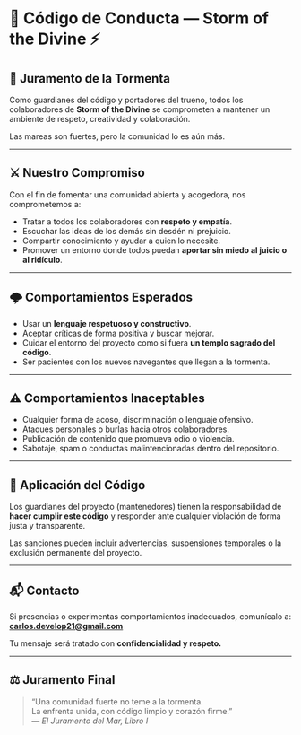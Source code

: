 # 🌊 Código de Conducta — Storm of the Divine ⚡

## 📜 Juramento de la Tormenta

Como guardianes del código y portadores del trueno, todos los colaboradores de **Storm of the Divine** se comprometen a mantener un ambiente de respeto, creatividad y colaboración.

Las mareas son fuertes, pero la comunidad lo es aún más.

---

## ⚔️ Nuestro Compromiso

Con el fin de fomentar una comunidad abierta y acogedora, nos comprometemos a:

- Tratar a todos los colaboradores con **respeto y empatía**.  
- Escuchar las ideas de los demás sin desdén ni prejuicio.  
- Compartir conocimiento y ayudar a quien lo necesite.  
- Promover un entorno donde todos puedan **aportar sin miedo al juicio o al ridículo**.

---

## 🌩️ Comportamientos Esperados

- Usar un **lenguaje respetuoso y constructivo**.  
- Aceptar críticas de forma positiva y buscar mejorar.  
- Cuidar el entorno del proyecto como si fuera **un templo sagrado del código**.  
- Ser pacientes con los nuevos navegantes que llegan a la tormenta.

---

## ⚠️ Comportamientos Inaceptables

- Cualquier forma de acoso, discriminación o lenguaje ofensivo.  
- Ataques personales o burlas hacia otros colaboradores.  
- Publicación de contenido que promueva odio o violencia.  
- Sabotaje, spam o conductas malintencionadas dentro del repositorio.

---

## 🌊 Aplicación del Código

Los guardianes del proyecto (mantenedores) tienen la responsabilidad de **hacer cumplir este código** y responder ante cualquier violación de forma justa y transparente.

Las sanciones pueden incluir advertencias, suspensiones temporales o la exclusión permanente del proyecto.

---

## 📬 Contacto

Si presencias o experimentas comportamientos inadecuados, comunícalo a:  
**carlos.develop21@gmail.com**  

Tu mensaje será tratado con **confidencialidad y respeto.**

---

## ⚖️ Juramento Final

> “Una comunidad fuerte no teme a la tormenta.  
> La enfrenta unida, con código limpio y corazón firme.”  
> — *El Juramento del Mar, Libro I*
